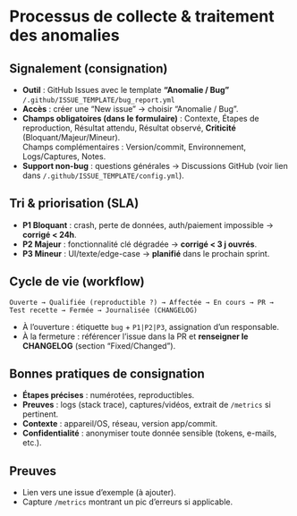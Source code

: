 # Processus de collecte & traitement des anomalies

## Signalement (consignation)
- **Outil** : GitHub Issues avec le template **“Anomalie / Bug”**  
  `/.github/ISSUE_TEMPLATE/bug_report.yml`
- **Accès** : créer une “New issue” → choisir “Anomalie / Bug”.
- **Champs obligatoires (dans le formulaire)** : Contexte, Étapes de reproduction, Résultat attendu, Résultat observé, **Criticité** (Bloquant/Majeur/Mineur).  
  Champs complémentaires : Version/commit, Environnement, Logs/Captures, Notes.
- **Support non-bug** : questions générales → Discussions GitHub (voir lien dans `/.github/ISSUE_TEMPLATE/config.yml`).

## Tri & priorisation (SLA)
- **P1 Bloquant** : crash, perte de données, auth/paiement impossible → **corrigé < 24h**.
- **P2 Majeur** : fonctionnalité clé dégradée → **corrigé < 3 j ouvrés**.
- **P3 Mineur** : UI/texte/edge-case → **planifié** dans le prochain sprint.

## Cycle de vie (workflow)
`Ouverte → Qualifiée (reproductible ?) → Affectée → En cours → PR → Test recette → Fermée → Journalisée (CHANGELOG)`
- À l’ouverture : étiquette `bug` + `P1|P2|P3`, assignation d’un responsable.
- À la fermeture : référencer l’issue dans la PR et **renseigner le CHANGELOG** (section “Fixed/Changed”).

## Bonnes pratiques de consignation
- **Étapes précises** : numérotées, reproductibles.
- **Preuves** : logs (stack trace), captures/vidéos, extrait de `/metrics` si pertinent.
- **Contexte** : appareil/OS, réseau, version app/commit.
- **Confidentialité** : anonymiser toute donnée sensible (tokens, e-mails, etc.).

## Preuves
- Lien vers une issue d’exemple (à ajouter).
- Capture `/metrics` montrant un pic d’erreurs si applicable.